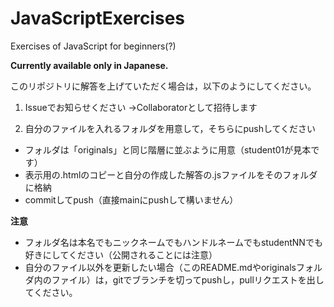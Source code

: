 # JavaScriptExercises

Exercises of JavaScript for beginners(?)

**Currently available only in Japanese.**

このリポジトリに解答を上げていただく場合は，以下のようにしてください。

1. Issueでお知らせください →Collaboratorとして招待します

2. 自分のファイルを入れるフォルダを用意して，そちらにpushしてください
- フォルダは「originals」と同じ階層に並ぶように用意（student01が見本です）
- 表示用の.htmlのコピーと自分の作成した解答の.jsファイルをそのフォルダに格納
- commitしてpush（直接mainにpushして構いません）

**注意**
- フォルダ名は本名でもニックネームでもハンドルネームでもstudentNNでも好きにしてください（公開されることには注意）
- 自分のファイル以外を更新したい場合（このREADME.mdやoriginalsフォルダ内のファイル）は，gitでブランチを切ってpushし，pullリクエストを出してください。
